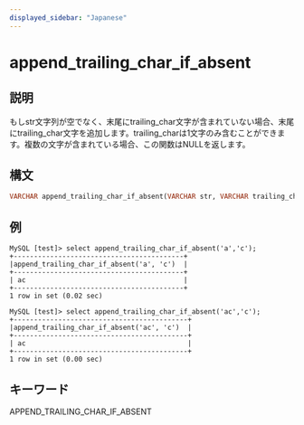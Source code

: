```yaml
---
displayed_sidebar: "Japanese"
---
```


# append_trailing_char_if_absent

## 説明

もしstr文字列が空でなく、末尾にtrailing_char文字が含まれていない場合、末尾にtrailing_char文字を追加します。trailing_charは1文字のみ含むことができます。複数の文字が含まれている場合、この関数はNULLを返します。

## 構文

```Haskell
VARCHAR append_trailing_char_if_absent(VARCHAR str, VARCHAR trailing_char)
```

## 例

```Plain Text
MySQL [test]> select append_trailing_char_if_absent('a','c');
+------------------------------------------+
|append_trailing_char_if_absent('a', 'c')  |
+------------------------------------------+
| ac                                       |
+------------------------------------------+
1 row in set (0.02 sec)

MySQL [test]> select append_trailing_char_if_absent('ac','c');
+-------------------------------------------+
|append_trailing_char_if_absent('ac', 'c')  |
+-------------------------------------------+
| ac                                        |
+-------------------------------------------+
1 row in set (0.00 sec)
```

## キーワード

APPEND_TRAILING_CHAR_IF_ABSENT

